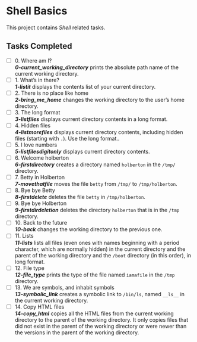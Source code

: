 # Shell Basics

This project contains _Shell_ related tasks.

## Tasks Completed

+ [ ] 0\. Where am I?<br/>_**0-current_working_directory**_ prints the absolute path name of the current working directory.
+ [ ] 1\. What’s in there?<br/>_**1-listit**_ displays the contents list of your current directory.
+ [ ] 2\. There is no place like home<br/>_**2-bring_me_home**_ changes the working directory to the user’s home directory.
+ [ ] 3\. The long format<br/>_**3-listfiles**_ displays current directory contents in a long format.
+ [ ] 4\. Hidden files<br/>_**4-listmorefiles**_ displays current directory contents, including hidden files (starting with `.`). Use the long format..
+ [ ] 5\. I love numbers<br/>_**5-listfilesdigitonly**_ displays current directory contents.
+ [ ] 6\. Welcome holberton<br/>_**6-firstdirectory**_ creates a directory named `holberton` in the `/tmp/` directory.
+ [ ] 7\. Betty in Holberton<br/>_**7-movethatfile**_ moves the file `betty` from `/tmp/` to `/tmp/holberton`.
+ [ ] 8\. Bye bye Betty<br/>_**8-firstdelete**_ deletes the file `betty` in `/tmp/holberton`.
+ [ ] 9\. Bye bye Holberton<br/>_**9-firstdirdeletion**_ deletes the directory `holberton` that is in the `/tmp` directory.
+ [ ] 10\. Back to the future<br/>_**10-back**_ changes the working directory to the previous one.
+ [ ] 11\. Lists<br/>_**11-lists**_  lists all files (even ones with names beginning with a period character, which are normally hidden) in the current directory and the parent of the working directory and the `/boot` directory (in this order), in long format.
+ [ ] 12\. File type<br/>_**12-file_type**_ prints the type of the file named `iamafile` in the `/tmp` directory.
+ [ ] 13\. We are symbols, and inhabit symbols<br/>_**13-symbolic_link**_ creates a symbolic link to `/bin/ls`, named `__ls__` in the current working directory.
+ [ ] 14\. Copy HTML files<br/>_**14-copy_html**_ copies all the HTML files from the current working directory to the parent of the working directory. It only copies files that did not exist in the parent of the working directory or were newer than the versions in the parent of the working directory.
